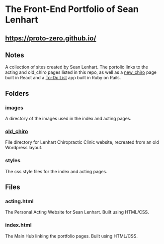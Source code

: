 # The Front-End Portfolio of Sean Lenhart

## https://proto-zero.github.io/

## Notes

A collection of sites created by Sean Lenhart. The portolio links to the acting and old_chiro pages listed in this repo, as well as a <a href="https://github.com/proto-zero/new-chiro">new_chiro</a> page built in React and a <a href="https://github.com/proto-zero/stickynote">To-Do List</a> app built in Ruby on Rails.

## Folders

### images

A directory of the images used in the index and acting pages.

### <a href="https://github.com/proto-zero/proto-zero.github.io/tree/master/old_chiro">old_chiro</a>

File directory for Lenhart Chiropractic Clinic website, recreated from an old Wordpress layout.

### styles

The css style files for the index and acting pages.

## Files

### acting.html

The Personal Acting Website for Sean Lenhart. Built using HTML/CSS.

### index.html

The Main Hub linking the portfolio pages. Built using HTML/CSS.